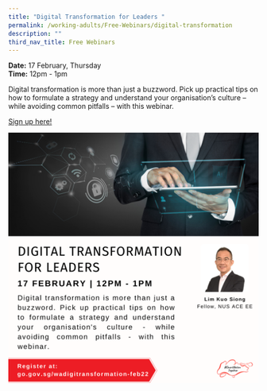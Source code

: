 ```yaml
---
title: "Digital Transformation for Leaders "
permalink: /working-adults/Free-Webinars/digital-transformation
description: ""
third_nav_title: Free Webinars
---
```

**Date:** 17 February, Thursday
<br> **Time:** 12pm - 1pm

Digital transformation is more than just a buzzword.
Pick up practical tips on how to formulate a strategy
and understand your organisation’s culture – while
avoiding common pitfalls – with this webinar.

[Sign up here! ](https://go.gov.sg/wadigitransformation-feb22)

![Digital Transformation Workshop for Working Adults](/images/17-feb-wa.png)